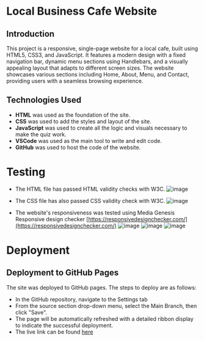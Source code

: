 # Local Business Cafe Website
## Introduction
This project is a responsive, single-page website for a local cafe, built using HTML5, CSS3, and JavaScript. It features a modern design with a fixed navigation bar, dynamic menu sections using Handlebars, and a visually appealing layout that adapts to different screen sizes. The website showcases various sections including Home, About, Menu, and Contact, providing users with a seamless browsing experience.

## Technologies Used
- **HTML** was used as the foundation of the site.
- **CSS** was used to add the styles and layout of the site.
- **JavaScript** was used to create all the logic and visuals necessary to make the quiz work.
- **VSCode** was used as the main tool to write and edit code.
- **GitHub** was used to host the code of the website.

# Testing
* The HTML file has passed HTML validity checks with W3C.
![image](https://github.com/user-attachments/assets/0b5b5791-f4b7-40de-8cc5-4f139122fc4f)

* The CSS file has also passed CSS validity check with W3C.
![image](https://github.com/user-attachments/assets/33eb53ac-6e1a-4ca3-bc95-790ebf692eca)

* The website's responsiveness was tested using Media Genesis Responsive design checker [https://responsivedesignchecker.com/](https://responsivedesignchecker.com/)
![image](https://github.com/user-attachments/assets/35905a66-f354-429a-8b2d-9c67d84c6671)
![image](https://github.com/user-attachments/assets/74325061-eea2-47d2-af6d-ae854c23d78f)
![image](https://github.com/user-attachments/assets/65c0cab8-1111-46c0-b530-48ea4c26b53a)


# Deployment
## Deployment to GitHub Pages
The site was deployed to GitHub pages. The steps to deploy are as follows:

- In the GitHub repository, navigate to the Settings tab
- From the source section drop-down menu, select the Main Branch, then click "Save".
- The page will be automatically refreshed with a detailed ribbon display to indicate the successful deployment.
- The live link can be found [here](https://mounipulgam.github.io/local_business_cafe/)

